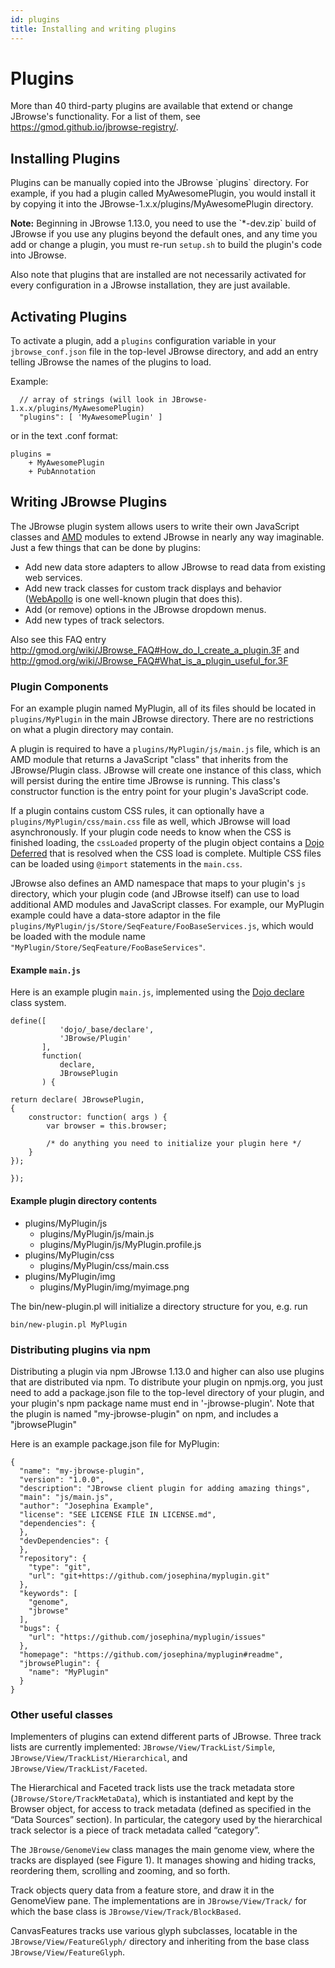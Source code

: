```yaml
---
id: plugins
title: Installing and writing plugins
---
```

# Plugins

More than 40 third-party plugins are available that extend or change JBrowse's functionality. For a list of them, see <https://gmod.github.io/jbrowse-registry/>.

## Installing Plugins

Plugins can be manually copied into the JBrowse \`plugins\` directory. For example, if you had a plugin called MyAwesomePlugin, you would install it by copying it into the JBrowse-1.x.x/plugins/MyAwesomePlugin directory.

**Note:** Beginning in JBrowse 1.13.0, you need to use the \`\*-dev.zip\` build of JBrowse if you use any plugins beyond the default ones, and any time you add or change a plugin, you must re-run `setup.sh` to build the plugin's code into JBrowse.

Also note that plugins that are installed are not necessarily activated for every configuration in a JBrowse installation, they are just available.

## Activating Plugins

To activate a plugin, add a `plugins` configuration variable in your `jbrowse_conf.json` file in the top-level JBrowse directory, and add an entry telling JBrowse the names of the plugins to load.

Example:


      // array of strings (will look in JBrowse-1.x.x/plugins/MyAwesomePlugin)
      "plugins": [ 'MyAwesomePlugin' ]

or in the text .conf format:

    plugins =
        + MyAwesomePlugin
        + PubAnnotation


## Writing JBrowse Plugins

The JBrowse plugin system allows users to write their own JavaScript classes and [AMD](https://github.com/amdjs/amdjs-api/wiki/AMD) modules to extend JBrowse in nearly any way imaginable. Just a few things that can be done by plugins:

-   Add new data store adapters to allow JBrowse to read data from existing web services.
-   Add new track classes for custom track displays and behavior ([WebApollo](http://gmod.org/wiki/WebApollo) is one well-known plugin that does this).
-   Add (or remove) options in the JBrowse dropdown menus.
-   Add new types of track selectors.

Also see this FAQ entry <http://gmod.org/wiki/JBrowse_FAQ#How_do_I_create_a_plugin.3F> and <http://gmod.org/wiki/JBrowse_FAQ#What_is_a_plugin_useful_for.3F>

### Plugin Components

For an example plugin named MyPlugin, all of its files should be located in `plugins/MyPlugin` in the main JBrowse directory. There are no restrictions on what a plugin directory may contain.

A plugin is required to have a `plugins/MyPlugin/js/main.js` file, which is an AMD module that returns a JavaScript "class" that inherits from the JBrowse/Plugin class. JBrowse will create one instance of this class, which will persist during the entire time JBrowse is running. This class's constructor function is the entry point for your plugin's JavaScript code.

If a plugin contains custom CSS rules, it can optionally have a `plugins/MyPlugin/css/main.css` file as well, which JBrowse will load asynchronously. If your plugin code needs to know when the CSS is finished loading, the `cssLoaded` property of the plugin object contains a [Dojo Deferred](http://dojotoolkit.org/api/1.8/dojo/Deferred) that is resolved when the CSS load is complete. Multiple CSS files can be loaded using `@import` statements in the `main.css`.

JBrowse also defines an AMD namespace that maps to your plugin's `js` directory, which your plugin code (and JBrowse itself) can use to load additional AMD modules and JavaScript classes. For example, our MyPlugin example could have a data-store adaptor in the file `plugins/MyPlugin/js/Store/SeqFeature/FooBaseServices.js`, which would be loaded with the module name `"MyPlugin/Store/SeqFeature/FooBaseServices"`.

#### Example `main.js`

Here is an example plugin `main.js`, implemented using the [Dojo declare](http://dojotoolkit.org/documentation/tutorials/1.8/declare/) class system.

~~~~ {.javascript}
define([
           'dojo/_base/declare',
           'JBrowse/Plugin'
       ],
       function(
           declare,
           JBrowsePlugin
       ) {

return declare( JBrowsePlugin,
{
    constructor: function( args ) {
        var browser = this.browser;

        /* do anything you need to initialize your plugin here */
    }
});

});
~~~~

#### Example plugin directory contents


-   plugins/MyPlugin/js
    -   plugins/MyPlugin/js/main.js
    -   plugins/MyPlugin/js/MyPlugin.profile.js
-   plugins/MyPlugin/css
    -   plugins/MyPlugin/css/main.css
-   plugins/MyPlugin/img
    -   plugins/MyPlugin/img/myimage.png

The bin/new-plugin.pl will initialize a directory structure for you, e.g. run

    bin/new-plugin.pl MyPlugin


### Distributing plugins via npm

Distributing a plugin via npm
JBrowse 1.13.0 and higher can also use plugins that are distributed via npm. To distribute your plugin on npmjs.org, you just need to add a package.json file to the top-level directory of your plugin, and your plugin's npm package name must end in '-jbrowse-plugin'. Note that the plugin is named "my-jbrowse-plugin" on npm, and includes a "jbrowsePlugin"

Here is an example package.json file for MyPlugin:

	{
	  "name": "my-jbrowse-plugin",
	  "version": "1.0.0",
	  "description": "JBrowse client plugin for adding amazing things",
	  "main": "js/main.js",
	  "author": "Josephina Example",
	  "license": "SEE LICENSE FILE IN LICENSE.md",
	  "dependencies": {
	  },
	  "devDependencies": {
	  },
	  "repository": {
		"type": "git",
		"url": "git+https://github.com/josephina/myplugin.git"
	  },
	  "keywords": [
		"genome",
		"jbrowse"
	  ],
	  "bugs": {
		"url": "https://github.com/josephina/myplugin/issues"
	  },
	  "homepage": "https://github.com/josephina/myplugin#readme",
	  "jbrowsePlugin": {
		"name": "MyPlugin"
	  }
	}

### Other useful classes

Implementers of plugins can extend different parts of JBrowse. Three track lists are currently implemented: `JBrowse/View/TrackList/Simple`, `JBrowse/View/TrackList/Hierarchical`, and `JBrowse/View/TrackList/Faceted`.

The Hierarchical and Faceted track lists use the track metadata store (`JBrowse/Store/TrackMetaData`), which is instantiated and kept by the Browser object, for access to track metadata (defined as specified in the “Data Sources” section). In particular, the category used by the hierarchical track selector is a piece of track metadata called “category”.

The `JBrowse/GenomeView` class manages the main genome view, where the tracks are displayed (see Figure 1). It manages showing and hiding tracks, reordering them, scrolling and zooming, and so forth.

Track objects query data from a feature store, and draw it in the GenomeView pane. The implementations are in `JBrowse/View/Track/` for which the base class is `JBrowse/View/Track/BlockBased`.

CanvasFeatures tracks use various glyph subclasses, locatable in the `JBrowse/View/FeatureGlyph/` directory and inheriting from the base class `JBrowse/View/FeatureGlyph`.


